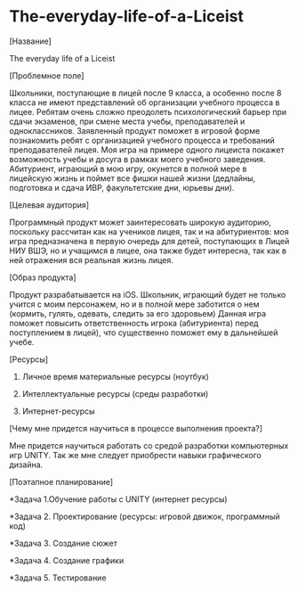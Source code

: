# The-everyday-life-of-a-Liceist
[Название]

The everyday life of a Liceist


[Проблемное поле]

Школьники, поступающие в лицей после 9 класса, а особенно после 8 класса не имеют представлений об организации учебного процесса в лицее. Ребятам очень сложно преодолеть психологический барьер при сдачи экзаменов, при смене места учебы, преподавателей и одноклассников.  Заявленный продукт поможет в игровой форме познакомить ребят с организацией учебного процесса и требований преподавателей лицея. Моя игра на примере одного лицеиста покажет возможность учебы и досуга в рамках моего учебного заведения. Абитуриент, играющий в мою игру, окунется в полной мере в лицейскую жизнь и поймет все фишки нашей жизни (дедлайны, подготовка и сдача ИВР, факультетские дни, юрьевы дни).


[Целевая аудитория]

Программный продукт может заинтересовать широкую аудиторию, поскольку рассчитан как на учеников лицея, так и на абитуриентов: моя игра предназначена в первую очередь для детей, поступающих в Лицей НИУ ВШЭ, но и учащимся в лицее, она также будет интересна, так как в ней отражения вся реальная жизнь лицея.


[Образ продукта]

Продукт разрабатывается на iOS. 
Школьник, играющий будет не только учится с моим персонажем, но и в полной мере заботится о нем (кормить, гулять, одевать, следить за его здоровьем) 
Данная игра поможет повысить ответственность игрока (абитуриента) перед поступлением в лицей), что существенно поможет ему в дальнейшей учебе. 


[Ресурсы]

1) Личное время материальные ресурсы (ноутбук) 

2) Интеллектуальные ресурсы (среды разработки)

3) Интернет-ресурсы


[Чему мне придется научиться в процессе выполнения проекта?]

Мне придется научиться работать со средой разработки компьютерных игр UNITY.
Так же мне следует приобрести навыки графического дизайна. 



[Поэтапное планирование]


*Задача 1.Обучение работы с UNITY (интернет ресурсы)

*Задача 2. Проектирование (ресурсы: игровой движок, программный код) 

*Задача 3. Создание сюжет

*Задача 4.  Создание графики 

*Задача 5. Тестирование
